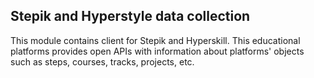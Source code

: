 ## Stepik and Hyperstyle data collection

This module contains client for Stepik and Hyperskill. This educational platforms provides open APIs with information about platforms' objects such as steps, courses, tracks, projects, etc. 


